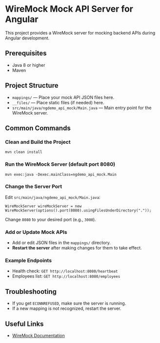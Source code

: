 # WireMock Mock API Server for Angular

This project provides a WireMock server for mocking backend APIs during Angular development.

## Prerequisites
- Java 8 or higher
- Maven

## Project Structure
- `mappings/` — Place your mock API JSON files here.
- `__files/` — Place static files (if needed) here.
- `src/main/java/ngdemo_api_mock/Main.java` — Main entry point for the WireMock server.

## Common Commands

### Clean and Build the Project
```
mvn clean install
```

### Run the WireMock Server (default port 8080)
```
mvn exec:java -Dexec.mainClass=ngdemo_api_mock.Main
```

### Change the Server Port
Edit `src/main/java/ngdemo_api_mock/Main.java`:
```
WireMockServer wireMockServer = new WireMockServer(options().port(8080).usingFilesUnderDirectory("."));
```
Change `8080` to your desired port (e.g., `3000`).

### Add or Update Mock APIs
- Add or edit JSON files in the `mappings/` directory.
- **Restart the server** after making changes for them to take effect.

### Example Endpoints
- Health check: `GET http://localhost:8080/heartbeat`
- Employees list: `GET http://localhost:8080/employees`

## Troubleshooting
- If you get `ECONNREFUSED`, make sure the server is running.
- If a new mapping is not recognized, restart the server.

## Useful Links
- [WireMock Documentation](http://wiremock.org/docs/)
